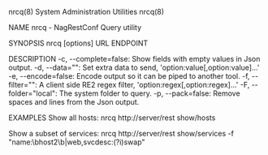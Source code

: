 
nrcq(8)             System Administration Utilities            nrcq(8)

NAME
  nrcq - NagRestConf Query utility

SYNOPSIS
  nrcq [options] URL ENDPOINT

DESCRIPTION
  -c, --complete=false: Show fields with empty values in Json output.
  -d, --data="": Set extra data to send, 'option:value[,option:value]...'
  -e, --encode=false: Encode output so it can be piped to another tool.
  -f, --filter="": A client side RE2 regex filter, 'option:regex[,option:regex]...'
  -F, --folder="local": The system folder to query.
  -p, --pack=false: Remove spaces and lines from the Json output.

EXAMPLES
  Show all hosts:
    nrcq http://server/rest show/hosts

  Show a subset of services:
    nrcq http://server/rest show/services -f "name:\bhost2\b|web,svcdesc:(?i)swap"

